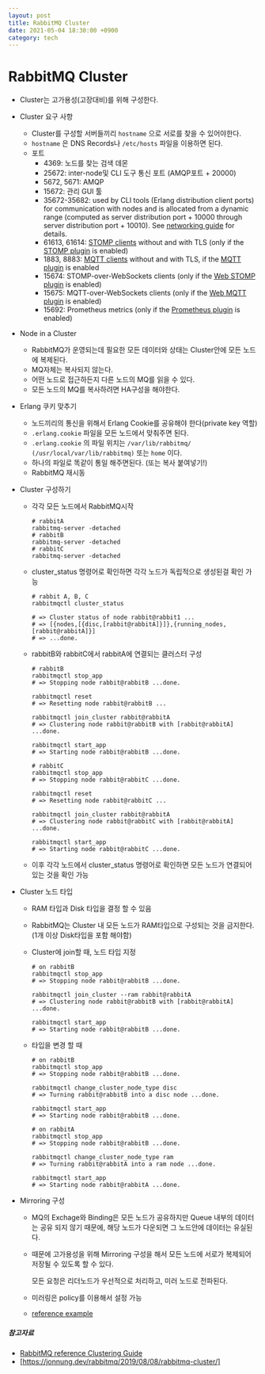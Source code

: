 ```yaml
---
layout: post
title: RabbitMQ Cluster
date: 2021-05-04 18:30:00 +0900
category: tech
---
```


# RabbitMQ Cluster

- Cluster는 고가용성(고장대비)를 위해 구성한다.

- Cluster 요구 사항

  - Cluster를 구성할 서버들끼리 `hostname` 으로 서로를 찾을 수 있어야한다.
  - `hostname` 은  DNS Records나 `/etc/hosts` 파일을 이용하면 된다.
  - 포트
    - 4369: 노드를 찾는 검색 데몬
    - 25672: inter-node및 CLI 도구 통신 포트 (AMQP포트 + 20000)
    - 5672, 5671: AMQP
    - 15672: 관리 GUI 툴
    - 35672-35682: used by CLI tools (Erlang distribution client ports) for communication with nodes and is allocated from a dynamic range (computed as server distribution port + 10000 through server distribution port + 10010). See [networking guide](https://www.rabbitmq.com/networking.html) for details.
    - 61613, 61614: [STOMP clients](https://stomp.github.io/stomp-specification-1.2.html) without and with TLS (only if the [STOMP plugin](https://www.rabbitmq.com/stomp.html) is enabled)
    - 1883, 8883: [MQTT clients](http://mqtt.org/) without and with TLS, if the [MQTT plugin](https://www.rabbitmq.com/mqtt.html) is enabled
    - 15674: STOMP-over-WebSockets clients (only if the [Web STOMP plugin](https://www.rabbitmq.com/web-stomp.html) is enabled)
    - 15675: MQTT-over-WebSockets clients (only if the [Web MQTT plugin](https://www.rabbitmq.com/web-mqtt.html) is enabled)
    - 15692: Prometheus metrics (only if the [Prometheus plugin](https://www.rabbitmq.com/prometheus.html) is enabled)

- Node in a Cluster

  - RabbitMQ가 운영되는데 필요한 모든 데이터와 상태는 Cluster안에 모든 노드에 복제된다.
  - MQ자체는 복사되지 않는다.
  - 어떤 노드로 접근하든지 다른 노드의 MQ를 읽을 수 있다.
  - 모든 노드의 MQ를 복사하려면 HA구성을 해야한다.

- Erlang 쿠키 맞추기

  - 노드끼리의 통신을 위해서 Erlang Cookie를 공유해야 한다(private key 역할)
  - `.erlang.cookie` 파일을 모든 노드에서 맞춰주면 된다.
  - `.erlang.cookie` 의 파일 위치는 `/var/lib/rabbitmq/ (/usr/local/var/lib/rabbitmq)` 또는 `home` 이다.
  - 하나의 파일로 똑같이 통일 해주면된다. (또는 복사 붙여넣기!)
  - RabbitMQ 재시동

- Cluster 구성하기

  - 각각 모든 노드에서 RabbitMQ시작

    ```
    # rabbitA
    rabbitmq-server -detached
    # rabbitB
    rabbitmq-server -detached
    # rabbitC
    rabbitmq-server -detached
    ```

  - cluster_status 명령어로 확인하면 각각 노드가 독립적으로 생성된걸 확인 가능

    ```
    # rabbit A, B, C
    rabbitmqctl cluster_status
    
    # => Cluster status of node rabbit@rabbit1 ...
    # => [{nodes,[{disc,[rabbit@rabbitA]}]},{running_nodes,[rabbit@rabbitA]}]
    # => ...done.
    ```

  - rabbitB와 rabbitC에서 rabbitA에 연결되는 클러스터 구성

    ```
    # rabbitB
    rabbitmqctl stop_app
    # => Stopping node rabbit@rabbitB ...done.
    
    rabbitmqctl reset
    # => Resetting node rabbit@rabbitB ...
    
    rabbitmqctl join_cluster rabbit@rabbitA
    # => Clustering node rabbit@rabbitB with [rabbit@rabbitA] ...done.
    
    rabbitmqctl start_app
    # => Starting node rabbit@rabbitB ...done.
    
    ```

    ```
    # rabbitC
    rabbitmqctl stop_app
    # => Stopping node rabbit@rabbitC ...done.
    
    rabbitmqctl reset
    # => Resetting node rabbit@rabbitC ...
    
    rabbitmqctl join_cluster rabbit@rabbitA
    # => Clustering node rabbit@rabbitC with [rabbit@rabbitA] ...done.
    
    rabbitmqctl start_app
    # => Starting node rabbit@rabbitC ...done.
    
    ```

    

  - 이후 각각 노드에서 cluster_status 명령어로 확인하면 모든 노드가 연결되어 있는 것을 확인 가능

- Cluster 노드 타입

  - RAM 타입과 Disk 타입을 결정 할 수 있음

  - RabbitMQ는 Cluster 내 모든 노드가 RAM타입으로 구성되는 것을 금지한다. (1개 이상 Disk타입을 포함 해야함)

  - Cluster에 join할 때, 노드 타입 지정

    ```
    # on rabbitB
    rabbitmqctl stop_app
    # => Stopping node rabbit@rabbitB ...done.
    
    rabbitmqctl join_cluster --ram rabbit@rabbitA
    # => Clustering node rabbit@rabbitB with [rabbit@rabbitA] ...done.
    
    rabbitmqctl start_app
    # => Starting node rabbit@rabbitB ...done.
    ```

  - 타입을 변경 할 때

    ```
    # on rabbitB
    rabbitmqctl stop_app
    # => Stopping node rabbit@rabbitB ...done.
    
    rabbitmqctl change_cluster_node_type disc
    # => Turning rabbit@rabbitB into a disc node ...done.
    
    rabbitmqctl start_app
    # => Starting node rabbit@rabbitB ...done.
    
    # on rabbitA
    rabbitmqctl stop_app
    # => Stopping node rabbit@rabbitB ...done.
    
    rabbitmqctl change_cluster_node_type ram
    # => Turning rabbit@rabbitA into a ram node ...done.
    
    rabbitmqctl start_app
    # => Starting node rabbit@rabbitA ...done.
    ```

- Mirroring 구성

  - MQ의 Exchage와 Binding은 모든 노드가 공유하지만 Queue 내부의 데이터는 공유 되지 않기 때문에, 해당 노드가 다운되면 그 노드안에 데이터는 유실된다.

  - 때문에 고가용성을 위해 Mirroring 구성을 해서 모든 노드에 서로가 복제되어 저장될 수 있도록 할 수 있다.

    모든 요청은 리더노드가 우선적으로 처리하고, 미러 노드로 전파된다.

  - 미러링은 policy를 이용해서 설정 가능

  - [reference example](https://www.rabbitmq.com/ha.html#examples)



##### 참고자료

- [RabbitMQ reference Clustering Guide](https://www.rabbitmq.com/clustering.html)
- [https://jonnung.dev/rabbitmq/2019/08/08/rabbitmq-cluster/]

